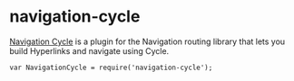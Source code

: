 ﻿# navigation-cycle
[Navigation Cycle](http://grahammendick.github.io/navigation/example/react/navigation.html) is a plugin for the Navigation routing library that lets you build Hyperlinks and navigate using Cycle.

    var NavigationCycle = require('navigation-cycle');
